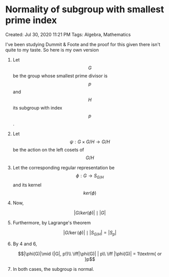 # Normality of subgroup with smallest prime index

Created: Jul 30, 2020 11:21 PM Tags: Algebra, Mathematics

I've been studying Dummit & Foote and the proof for this given there isn't quite to my taste. So here is my own version

1. Let $$G$$ be the group whose smallest prime divisor is $$p$$ and $$H$$ its subgroup with index $$p$$.
2. Let $$\psi : G\times G/H\rightarrow G/H$$ be the action on the left cosets of $$G/H$$
3. Let the corresponding regular representation be $$\phi: G\rightarrow S_{G/H}$$ and its kernel $$ker(\phi)$$
4. Now, 

   $$|G/ker(\phi)| \mid |G|$$

5. Furthermore, by Lagrange's theorem

   $$|G/\ker(\phi)| \mid |S_{G/H}| = |S_{p}|$$

6. By 4 and 6,

   $$|\phi(G)|\mid (|G|, p!)\\ \iff|\phi(G)| | p\\ \iff |\phi(G)| = 1\textrm{ or }p$$

7. In both cases, the subgroup is normal.

